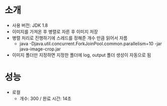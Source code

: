 # 소개
- 사용 버전: JDK 1.8
- 이미지를 가져온 후 병렬로 자른 후 이미지 저장
- 병렬 처리로 진행하기에 스레드를 정해준 개수 만큼 읽어서 자름
  - java -Djava.util.concurrent.ForkJoinPool.common.parallelism=10 -jar java-image-crop.jar
- 이미지 폴더만 지정하면 지정한 폴더에 log, output 폴더 생성이 자동으로 됨

# 성능
- 로컬
  - 개수: 300 / 완료 시간: 14초
